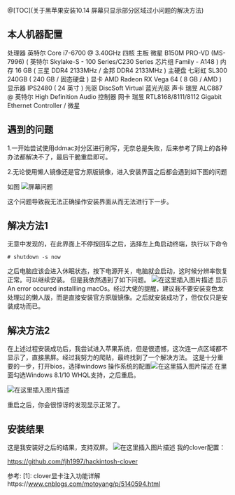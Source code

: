@[TOC](关于黑苹果安装10.14 屏幕只显示部分区域过小问题的解决方法)
## 本人机器配置

处理器	英特尔 Core i7-6700 @ 3.40GHz 四核
主板	微星 B150M PRO-VD (MS-7996) ( 英特尔 Skylake-S - 100 Series/C230 Series 芯片组 Family - A148 )
内存	16 GB ( 三星 DDR4 2133MHz / 金邦 DDR4 2133MHz )
主硬盘	七彩虹 SL300 240GB ( 240 GB / 固态硬盘 )
显卡	AMD Radeon RX Vega 64 ( 8 GB / AMD )
显示器	IPS2480 ( 24 英寸  )
光驱	DiscSoft Virtual 蓝光光驱
声卡	瑞昱 ALC887 @ 英特尔 High Definition Audio 控制器
网卡	瑞昱 RTL8168/8111/8112 Gigabit Ethernet Controller / 微星

## 遇到的问题
1.一开始尝试使用ddmac对分区进行刷写，无奈总是失败，后来参考了网上的各种办法都解决不了，最后干脆重启即可。

2.无论使用懒人镜像还是官方原版镜像，进入安装界面之后都会遇到如下图的问题

如图
![屏幕问题](https://img-blog.csdnimg.cn/20190306175834570.jpeg?x-oss-process=image/watermark,type_ZmFuZ3poZW5naGVpdGk,shadow_10,text_aHR0cHM6Ly9ibG9nLmNzZG4ubmV0L2ZqaDE5OTc=,size_16,color_FFFFFF,t_70)

这个问题导致我无法正确操作安装界面从而无法进行下一步。
## 解决方法1

无意中发现的，在此界面上不停按回车之后，选择左上角启动终端，执行以下命令

```
# shutdown -s now
```

之后电脑应该会进入休眠状态，按下电源开关，电脑就会启动，这时候分辨率恢复正常。可以继续安装。
但是我依然遇到了如下问题。
![在这里插入图片描述](https://img-blog.csdnimg.cn/20190306181415399.JPG?x-oss-process=image/watermark,type_ZmFuZ3poZW5naGVpdGk,shadow_10,text_aHR0cHM6Ly9ibG9nLmNzZG4ubmV0L2ZqaDE5OTc=,size_16,color_FFFFFF,t_70)
显示 An error occured installling macOs。经过大佬的提醒，建议我不要安装变色龙处理过的懒人版，而是直接安装官方原版镜像。之后就安装成功了，但仅仅只是安装成功而已。
## 解决方法2
在上述过程安装成功后，我尝试进入苹果系统，但是很遗憾，这次连一点区域都不显示了，直接黑屏。经过我努力的爬贴，最终找到了一个解决方法。
这是十分重要的一步，打开bios，选择windows 操作系统的配置![在这里插入图片描述](https://img-blog.csdnimg.cn/20190306180727186.jpeg?x-oss-process=image/watermark,type_ZmFuZ3poZW5naGVpdGk,shadow_10,text_aHR0cHM6Ly9ibG9nLmNzZG4ubmV0L2ZqaDE5OTc=,size_16,color_FFFFFF,t_70)
在里面勾选Windows 8.1/10 WHQL支持，之后重启。

![在这里插入图片描述](https://img-blog.csdnimg.cn/20190306180741627.jpeg?x-oss-process=image/watermark,type_ZmFuZ3poZW5naGVpdGk,shadow_10,text_aHR0cHM6Ly9ibG9nLmNzZG4ubmV0L2ZqaDE5OTc=,size_16,color_FFFFFF,t_70)

重启之后，你会很惊讶的发现显示正常了。
## 安装结果
这是我安装好之后的结果，支持双屏。
![在这里插入图片描述](https://img-blog.csdnimg.cn/20190306181255534.JPG?x-oss-process=image/watermark,type_ZmFuZ3poZW5naGVpdGk,shadow_10,text_aHR0cHM6Ly9ibG9nLmNzZG4ubmV0L2ZqaDE5OTc=,size_16,color_FFFFFF,t_70)
我的clover配置：

https://github.com/fjh1997/hackintosh-clover

参考:
 [1]: clover显卡注入功能详解https://www.cnblogs.com/motoyang/p/5140594.html

